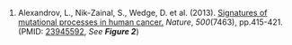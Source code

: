 1. Alexandrov, L., Nik-Zainal, S., Wedge, D. et al. (2013). [Signatures of mutational processes in human cancer.](https://www.nature.com/articles/nature12477) *Nature*, *500*(7463), pp.415-421. (PMID: [23945592](https://www.ncbi.nlm.nih.gov/pubmed/23945592), *See __Figure 2__*)
